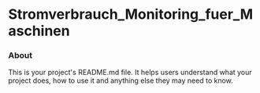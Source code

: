 Stromverbrauch_Monitoring_fuer_Maschinen
========================================

### About

This is your project's README.md file. It helps users understand what your
project does, how to use it and anything else they may need to know.